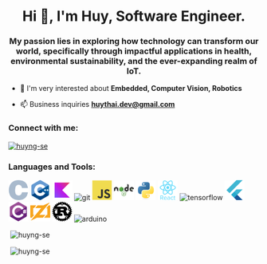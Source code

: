 <h1 align="center">Hi 👋, I'm Huy, Software Engineer.</h1>
<h3 align="center">My passion lies in exploring how technology can transform our world, specifically through impactful applications in health, environmental sustainability, and the ever-expanding realm of IoT.</h3>

- 💬 I'm very interested about **Embedded, Computer Vision, Robotics**

- 📫 Business inquiries **huythai.dev@gmail.com**

<h3 align="left">Connect with me:</h3>
<p align="left">
<a href="https://www.linkedin.com/in/huy-nguyen-7573231b6" target="blank"><img align="center" src="https://raw.githubusercontent.com/rahuldkjain/github-profile-readme-generator/master/src/images/icons/Social/linked-in-alt.svg" alt="huyng-se" height="30" width="40" /></a>
</p>

<h3 align="left">Languages and Tools:</h3>
<p align="left"> <img src="https://raw.githubusercontent.com/devicons/devicon/master/icons/c/c-original.svg" alt="c" width="40" height="40"/> <img src="https://raw.githubusercontent.com/devicons/devicon/master/icons/cplusplus/cplusplus-original.svg" alt="cplusplus" width="40" height="40"/> <img src="https://raw.githubusercontent.com/devicons/devicon/master/icons/kotlin/kotlin-original.svg" alt="kotlin" width="40" height="40"/> <img src="https://www.vectorlogo.zone/logos/git-scm/git-scm-icon.svg" alt="git" width="40" height="40"/> <img src="https://raw.githubusercontent.com/devicons/devicon/master/icons/javascript/javascript-original.svg" alt="javascript" width="40" height="40"/> <img src="https://raw.githubusercontent.com/devicons/devicon/master/icons/nodejs/nodejs-original-wordmark.svg" alt="nodejs" width="40" height="40"/> <img src="https://raw.githubusercontent.com/devicons/devicon/master/icons/python/python-original.svg" alt="python" width="40" height="40"/> <img src="https://raw.githubusercontent.com/devicons/devicon/master/icons/react/react-original-wordmark.svg" alt="react" width="40" height="40"/> <img src="https://www.vectorlogo.zone/logos/tensorflow/tensorflow-icon.svg" alt="tensorflow" width="40" height="40"/> <img src="https://raw.githubusercontent.com/devicons/devicon/master/icons/flutter/flutter-original.svg" alt="flutter" width="40" height="40"/> <img src="https://raw.githubusercontent.com/devicons/devicon/master/icons/csharp/csharp-original.svg" alt="csharp" width="40" height="40"/> <img src="https://raw.githubusercontent.com/devicons/devicon/master/icons/zig/zig-original.svg" alt="zig" width="40" height="40"/> <img src="https://raw.githubusercontent.com/devicons/devicon/master/icons/rust/rust-original.svg" alt="rust" width="40" height="40"/> <img src="https://cdn.worldvectorlogo.com/logos/arduino-1.svg" alt="arduino" width="40" height="40"/> </p>

<p>&nbsp;<img align="center" src="https://github-readme-stats.vercel.app/api?username=huyng-se&show_icons=true&theme=dark&locale=en" alt="huyng-se" /></p>

<p>&nbsp;<img align="center" src="https://github-readme-streak-stats.herokuapp.com/?user=huyng-se&theme=dark" alt="huyng-se" /></p>
